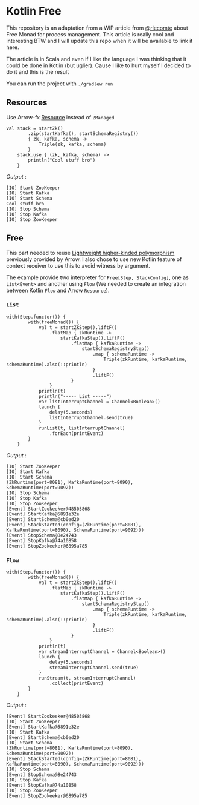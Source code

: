 # Kotlin Free

This repository is an adaptation from a WIP article from [@rlecomte](https://github.com/rlecomte) about Free Monad for process management.
This article is really cool and interesting BTW and I will update this repo when it will be available to link it here.

The article is in Scala and even if I like the language I was thinking that it could be done in Kotlin (but uglier).
Cause I like to hurt myself I decided to do it and this is the result

You can run the project with `./gradlew run`

## Resources

Use Arrow-fx [Resource](https://arrow-kt.io/docs/apidocs/arrow-fx-coroutines/arrow.fx.coroutines/-resource/) instead of `ZManaged`
```
val stack = startZk()
        .zip(startKafka(), startSchemaRegistry())
        { zk, kafka, schema ->
            Triple(zk, kafka, schema)
        }
    stack.use { (zk, kafka, schema) ->
        println("Cool stuff bro")
    }
```

_Output_ :
```
[IO] Start ZooKeeper
[IO] Start Kafka
[IO] Start Schema
Cool stuff bro
[IO] Stop Schema
[IO] Stop Kafka
[IO] Stop ZooKeeper
```

## Free

This part needed to reuse [Lightweight higher-kinded polymorphism](https://www.cl.cam.ac.uk/~jdy22/papers/lightweight-higher-kinded-polymorphism.pdf) previously provided by Arrow.
I also chose to use new Kotlin feature of context receiver to use this to avoid witness by argument.

The example provide two interpreter for `Free[Step, StackConfig]`, one as `List<Event>` and another using `Flow` (We needed to create an integration between Kotlin `Flow` and Arrow `Resource`).

### `List`

```
with(Step.functor()) {
        with(freeMonad()) {
            val t = startZkStep().liftF()
                .flatMap { zkRuntime ->
                    startKafkaStep().liftF()
                        .flatMap { kafkaRuntime ->
                            startSchemaRegistryStep()
                                .map { schemaRuntime ->
                                    Triple(zkRuntime, kafkaRuntime, schemaRuntime).also(::println)
                                }
                                .liftF()
                        }
                }
            println(t)
            println("----- List -----")
            var listInterruptChannel = Channel<Boolean>()
            launch {
                delay(5.seconds)
                listInterruptChannel.send(true)
            }
            runList(t, listInterruptChannel)
                .forEach(printEvent)
        }
    }
```

_Output_ :
```
[IO] Start ZooKeeper
[IO] Start Kafka
[IO] Start Schema
(ZkRuntime(port=8081), KafkaRuntime(port=8090), SchemaRuntime(port=9092))
[IO] Stop Schema
[IO] Stop Kafka
[IO] Stop ZooKeeper
[Event] StartZookeeker@48503868
[Event] StartKafka@5891e32e
[Event] StartSchema@cb0ed20
[Event] StackStarted(config=(ZkRuntime(port=8081), KafkaRuntime(port=8090), SchemaRuntime(port=9092)))
[Event] StopSchema@8e24743
[Event] StopKafka@74a10858
[Event] StopZookeeker@6895a785
```

### `Flow`

```
with(Step.functor()) {
        with(freeMonad()) {
            val t = startZkStep().liftF()
                .flatMap { zkRuntime ->
                    startKafkaStep().liftF()
                        .flatMap { kafkaRuntime ->
                            startSchemaRegistryStep()
                                .map { schemaRuntime ->
                                    Triple(zkRuntime, kafkaRuntime, schemaRuntime).also(::println)
                                }
                                .liftF()
                        }
                }
            println(t)
            var streamInterruptChannel = Channel<Boolean>()
            launch {
                delay(5.seconds)
                streamInterruptChannel.send(true)
            }
            runStream(t, streamInterruptChannel)
                .collect(printEvent)
        }
    }
```

_Output_ :
```
[Event] StartZookeeker@48503868
[IO] Start ZooKeeper
[Event] StartKafka@5891e32e
[IO] Start Kafka
[Event] StartSchema@cb0ed20
[IO] Start Schema
(ZkRuntime(port=8081), KafkaRuntime(port=8090), SchemaRuntime(port=9092))
[Event] StackStarted(config=(ZkRuntime(port=8081), KafkaRuntime(port=8090), SchemaRuntime(port=9092)))
[IO] Stop Schema
[Event] StopSchema@8e24743
[IO] Stop Kafka
[Event] StopKafka@74a10858
[IO] Stop ZooKeeper
[Event] StopZookeeker@6895a785
```